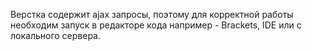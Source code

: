 Верстка содержит ajax запросы, поэтому для корректной работы необходим запуск в редакторе кода например - Brackets, IDE или с локального сервера. 

